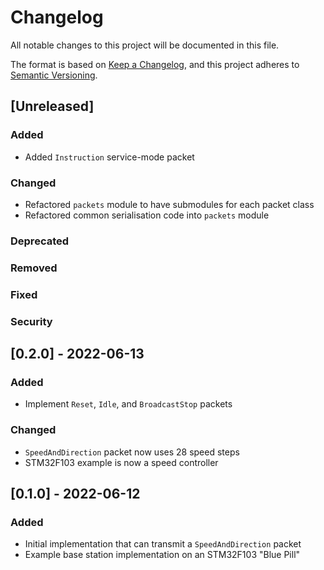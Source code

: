 # Changelog
All notable changes to this project will be documented in this file.

The format is based on [Keep a Changelog](https://keepachangelog.com/en/1.0.0/),
and this project adheres to [Semantic Versioning](https://semver.org/spec/v2.0.0.html).

## [Unreleased]
### Added
* Added `Instruction` service-mode packet
### Changed
* Refactored `packets` module to have submodules for each packet class
* Refactored common serialisation code into `packets` module
### Deprecated
### Removed
### Fixed
### Security

## [0.2.0] - 2022-06-13
### Added
* Implement `Reset`, `Idle`, and `BroadcastStop` packets
### Changed
* `SpeedAndDirection` packet now uses 28 speed steps
* STM32F103 example is now a speed controller

## [0.1.0] - 2022-06-12
### Added
* Initial implementation that can transmit a `SpeedAndDirection` packet
* Example base station implementation on an STM32F103 "Blue Pill"
